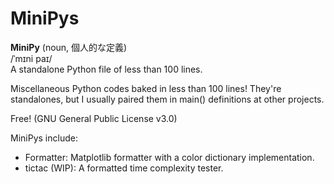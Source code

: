 # MiniPys
**MiniPy** (noun, 個人的な定義) \
/ˈmɪni paɪ/ \
A standalone Python file of less than 100 lines.

Miscellaneous Python codes baked in less than 100 lines! They're standalones, but I usually
paired them in main() definitions at other projects.

Free! (GNU General Public License v3.0)

MiniPys include:
- Formatter: Matplotlib formatter with a color dictionary implementation.
- tictac (WIP): A formatted time complexity tester.
